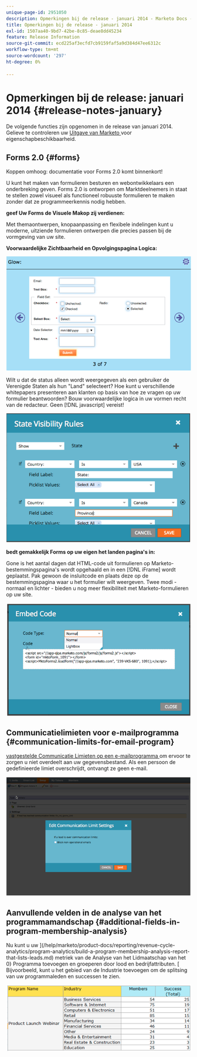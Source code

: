 ```yaml
---
unique-page-id: 2951050
description: Opmerkingen bij de release - januari 2014 - Marketo Docs - Productdocumentatie
title: Opmerkingen bij de release - januari 2014
exl-id: 1507aa40-9bd7-42be-8c85-deae8dd45234
feature: Release Information
source-git-commit: ecd225af3ecfd7cb9159faf5a9d384d47ee6312c
workflow-type: tm+mt
source-wordcount: '297'
ht-degree: 0%

---
```


# Opmerkingen bij de release: januari 2014 {#release-notes-january}

De volgende functies zijn opgenomen in de release van januari 2014. Gelieve te controleren uw [ Uitgave van Marketo ](https://www.marketo.com/pricing/) voor eigenschapbeschikbaarheid.

## Forms 2.0 {#forms}

Koppen omhoog: documentatie voor Forms 2.0 komt binnenkort!

U kunt het maken van formulieren besturen en webontwikkelaars een onderbreking geven. Forms 2.0 is ontworpen om Marktdeelnemers in staat te stellen zowel visueel als functioneel robuuste formulieren te maken zonder dat ze programmeerkennis nodig hebben.

**geef Uw Forms de Visuele Makop zij verdienen:**

Met themaontwerpen, knopaanpassing en flexibele indelingen kunt u moderne, uitziende formulieren ontwerpen die precies passen bij de vormgeving van uw site.

**Voorwaardelijke Zichtbaarheid en Opvolgingspagina Logica:**

![](assets/image2014-9-22-10-3a30-3a52.png)

Wilt u dat de status alleen wordt weergegeven als een gebruiker de Verenigde Staten als hun &quot;Land&quot; selecteert? Hoe kunt u verschillende whitepapers presenteren aan klanten op basis van hoe ze vragen op uw formulier beantwoorden? Bouw voorwaardelijke logica in uw vormen recht van de redacteur. Geen [!DNL javascript] vereist!

![](assets/image2014-9-22-10-3a31-3a54.png)

**bedt gemakkelijk Forms op uw eigen het landen pagina&#39;s in:**

Gone is het aantal dagen dat HTML-code uit formulieren op Marketo-bestemmingspagina&#39;s wordt opgehaald en in een [!DNL iFrame] wordt geplaatst. Pak gewoon de insluitcode en plaats deze op de bestemmingspagina waar u het formulier wilt weergeven. Twee modi - normaal en lichter - bieden u nog meer flexibiliteit met Marketo-formulieren op uw site.

![](assets/image2014-9-22-10-3a38-3a2.png)

## Communicatielimieten voor e-mailprogramma {#communication-limits-for-email-program}

[ vastgestelde Communicatie Limieten op een e-mailprogramma ](/help/marketo/product-docs/email-marketing/email-programs/email-program-actions/enable-disable-communication-limits-in-an-email-program.md) om ervoor te zorgen u niet overdeelt aan uw gegevensbestand. Als een persoon de gedefinieerde limiet overschrijdt, ontvangt ze geen e-mail.

![](assets/image2014-9-22-10-3a38-3a31.png)

## Aanvullende velden in de analyse van het programmamandschap {#additional-fields-in-program-membership-analysis}

Nu kunt u uw ](/help/marketo/product-docs/reporting/revenue-cycle-analytics/program-analytics/build-a-program-membership-analysis-report-that-lists-leads.md) metriek van de Analyse van het Lidmaatschap van het 0} Programma toevoegen en groeperen door lood en bedrijfattributen. [ Bijvoorbeeld, kunt u het gebied van de Industrie toevoegen om de splitsing van uw programmaleden en successen te zien.

![](assets/image2014-9-22-10-3a39-3a1.png)
